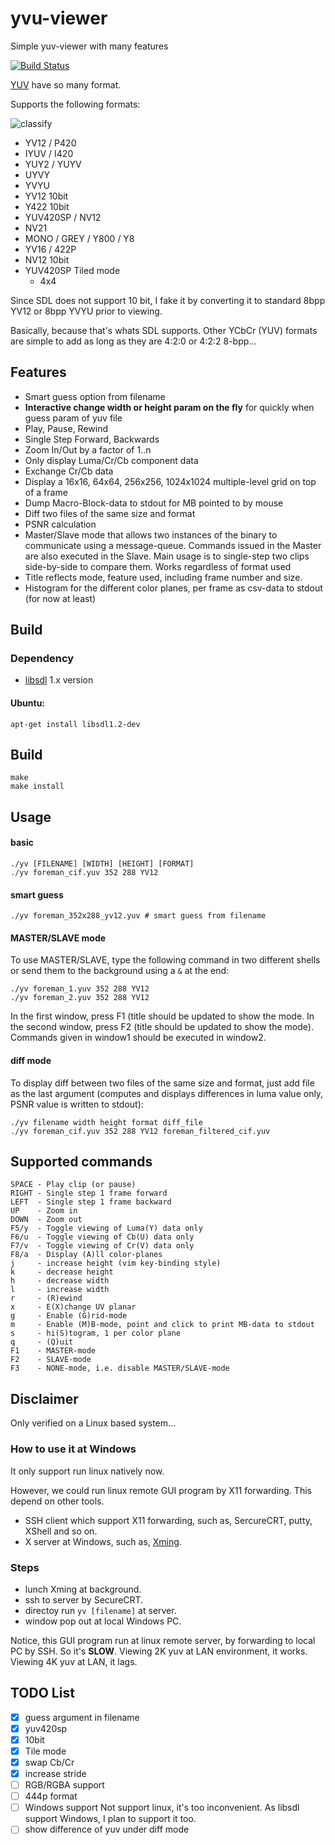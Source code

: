 yvu-viewer
==========

Simple yuv-viewer with many features

[![Build Status](https://travis-ci.org/liuyang1/yuv-viewer.svg?branch=master)](https://travis-ci.org/liuyang1/yuv-viewer)

[YUV](http://www.fourcc.org/yuv.php) have so many format.

Supports the following formats:

![classify](https://raw.githubusercontent.com/liuyang1/yuv-viewer/master/classify.png)

- YV12 / P420
- IYUV / I420
- YUY2 / YUYV
- UYVY
- YVYU
- YV12 10bit
- Y422 10bit
- YUV420SP / NV12
- NV21
- MONO / GREY / Y800 / Y8
- YV16 / 422P
- NV12 10bit
- YUV420SP Tiled mode
    - 4x4

Since SDL does not support 10 bit, I fake it
by converting it to standard 8bpp YV12 or 8bpp YVYU prior to viewing.

Basically, because that's whats SDL supports.
Other YCbCr (YUV) formats are simple to add as long as
they are 4:2:0 or 4:2:2 8-bpp...

Features
--------

- Smart guess option from filename
- **Interactive change width or height param on the fly**
    for quickly when guess param of yuv file
- Play, Pause, Rewind
- Single Step Forward, Backwards
- Zoom In/Out by a factor of 1..n
- Only display Luma/Cr/Cb component data
- Exchange Cr/Cb data
- Display a 16x16, 64x64, 256x256, 1024x1024 multiple-level grid on top of a frame
- Dump Macro-Block-data to stdout for MB pointed to by mouse
- Diff two files of the same size and format
- PSNR calculation
- Master/Slave mode that allows two instances of
  the binary to communicate using a message-queue.
  Commands issued in the Master are also executed
  in the Slave. Main usage is to single-step two clips
  side-by-side to compare them. Works regardless of
  format used
- Title reflects mode, feature used, including
  frame number and size.
- Histogram for the different color planes, per frame
  as csv-data to stdout (for now at least)

Build
-----

### Dependency
- [libsdl](http://www.libsdl.org/) 1.x version

#### Ubuntu:

    apt-get install libsdl1.2-dev

## Build

    make
    make install

Usage
-----

#### basic

    ./yv [FILENAME] [WIDTH] [HEIGHT] [FORMAT]
    ./yv foreman_cif.yuv 352 288 YV12

#### smart guess

    ./yv foreman_352x288_yv12.yuv # smart guess from filename

#### MASTER/SLAVE mode

To use MASTER/SLAVE, type the following
command in two different shells or send them to
the background using a `&` at the end:

    ./yv foreman_1.yuv 352 288 YV12
    ./yv foreman_2.yuv 352 288 YV12

In the first window, press F1 (title should be updated
to show the mode. In the second window, press F2
(title should be updated to show the mode).
Commands given in window1 should be executed in window2.

#### diff mode

To display diff between two files of the same size
and format, just add file as the last argument
(computes and displays differences in luma value only,
PSNR value is written to stdout):

    ./yv filename width height format diff_file
    ./yv foreman_cif.yuv 352 288 YV12 foreman_filtered_cif.yuv

Supported commands
------------------

    SPACE - Play clip (or pause)
    RIGHT - Single step 1 frame forward
    LEFT  - Single step 1 frame backward
    UP    - Zoom in
    DOWN  - Zoom out
    F5/y  - Toggle viewing of Luma(Y) data only
    F6/u  - Toggle viewing of Cb(U) data only
    F7/v  - Toggle viewing of Cr(V) data only
    F8/a  - Display (A)ll color-planes
    j     - increase height (vim key-binding style)
    k     - decrease height
    h     - decrease width
    l     - increase width
    r     - (R)ewind
    x     - E(X)change UV planar
    g     - Enable (G)rid-mode
    m     - Enable (M)B-mode, point and click to print MB-data to stdout
    s     - hi(S)togram, 1 per color plane
    q     - (Q)uit
    F1    - MASTER-mode
    F2    - SLAVE-mode
    F3    - NONE-mode, i.e. disable MASTER/SLAVE-mode

Disclaimer
----------

Only verified on a Linux based system...

### How to use it at Windows
It only support run linux natively now.

However, we could run linux remote GUI program by X11 forwarding. This depend
on other tools.

* SSH client which support X11 forwarding, such as, SercureCRT, putty, XShell and so on.
* X server at Windows, such as, [Xming](https://sourceforge.net/projects/xming/).

### Steps
- lunch Xming at background.
- ssh to server by SecureCRT.
- directoy run `yv [filename]` at server.
- window pop out at local Windows PC.

Notice, this GUI program run at linux remote server, by forwarding to local PC
by SSH. So it's **SLOW**. Viewing 2K yuv at LAN environment, it works.
Viewing 4K yuv at LAN, it lags.

TODO List
---------

- [X] guess argument in filename
- [X] yuv420sp
- [X] 10bit
- [X] Tile mode
- [X] swap Cb/Cr
- [X] increase stride
- [ ] RGB/RGBA support
- [ ] 444p format
- [ ] Windows support
    Not support linux, it's too inconvenient. As libsdl support Windows, I plan
    to support it too.
- [ ] show difference of yuv under diff mode
